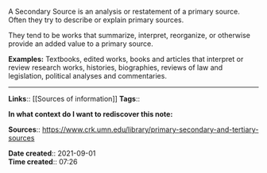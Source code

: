 
A Secondary Source is an analysis or restatement of a primary source. Often they try to describe or explain primary sources.

They tend to be works that summarize, interpret, reorganize, or otherwise provide an added value to a primary source. 

**Examples:**
Textbooks, edited works, books and articles that interpret or review research works, histories, biographies, reviews of law and legislation, political analyses and commentaries. 


---
**Links**:: [[Sources of information]]
**Tags**:: 

**In what context do I want to rediscover this note:**

**Sources**::
https://www.crk.umn.edu/library/primary-secondary-and-tertiary-sources

**Date created**:: 2021-09-01  
**Time created**:: 07:26